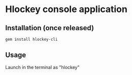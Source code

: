 # Hlockey console application

## Installation (once released)
```sh
gem install hlockey-cli
```

## Usage
Launch in the terminal as "hlockey"
